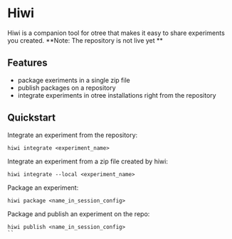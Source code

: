 # Hiwi

Hiwi is a companion tool for otree that makes it easy to share experiments you created.
**Note: The repository is not live yet **

## Features
- package exeriments in a single zip file
- publish packages on a repository
- integrate experiments in otree installations right from the repository

## Quickstart
Integrate an experiment from the repository:
```
hiwi integrate <experiment_name>
```

Integrate an experiment from a zip file created by hiwi:
```
hiwi integrate --local <experiment_name>
```

Package an experiment:
```
hiwi package <name_in_session_config>
```

Package and publish an experiment on the repo:
``` 
hiwi publish <name_in_session_config>
``

